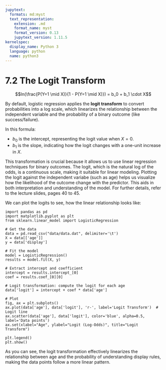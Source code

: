 ```yaml
---
jupytext:
  formats: md:myst
  text_representation:
    extension: .md
    format_name: myst
    format_version: 0.13
    jupytext_version: 1.11.5
kernelspec:
  display_name: Python 3
  language: python
  name: python3
---
```


# 7.2 The Logit Transform

$$ln(\frac{P(Y=1 \mid X)}{1 - P(Y=1 \mid X)}) = b_0 + b_1 \cdot X$$

By default, logistic regression applies the **logit transform** to convert probabilities into a log scale, which linearizes the relationship between the independent variable and the probability of a binary outcome (like success/failure). 

In this formula:
- $b_0$ is the intercept, representing the logit value when $X = 0$.
- $b_1$ is the slope, indicating how the logit changes with a one-unit increase in $X$.

This transformation is crucial because it allows us to use linear regression techniques for binary outcomes. The logit, which is the natural log of the odds, is a continuous scale, making it suitable for linear modeling.
Plotting the logit against the independent variabe (such as age) helps us visualize how the likelihood of the outcome change with the predictor. This aids in both interpretation and understanding of the model. For further details, refer to the lecture slides, pages 40 to 45.

We can plot the logits to see, how the linear relationship looks like:

```{code-cell}
import pandas as pd
import matplotlib.pyplot as plt
from sklearn.linear_model import LogisticRegression

# Get the data
data = pd.read_csv("data/data.dat", delimiter='\t')
X = data[['age']]
y = data['display']

# Fit the model
model = LogisticRegression()
results = model.fit(X, y)

# Extract intercept and coefficient 
intercept = results.intercept_[0]
coef = results.coef_[0][0]

# Logit transformation: compute the logit for each age
data['logit'] = intercept + coef * data['age']

# Plot
fig, ax = plt.subplots()
ax.plot(data['age'], data['logit'], 'r-', label='Logit Transform')  # Logit line
ax.scatter(data['age'], data['logit'], color='blue', alpha=0.5, label='Data points')
ax.set(xlabel="Age", ylabel="Logit (Log-Odds)", title="Logit Transform")

plt.legend()
plt.show()
```
As you can see, the logit transformation effectively linearizes the relationship between age and the probability of understanding display rules, making the data points follow a more linear pattern.

